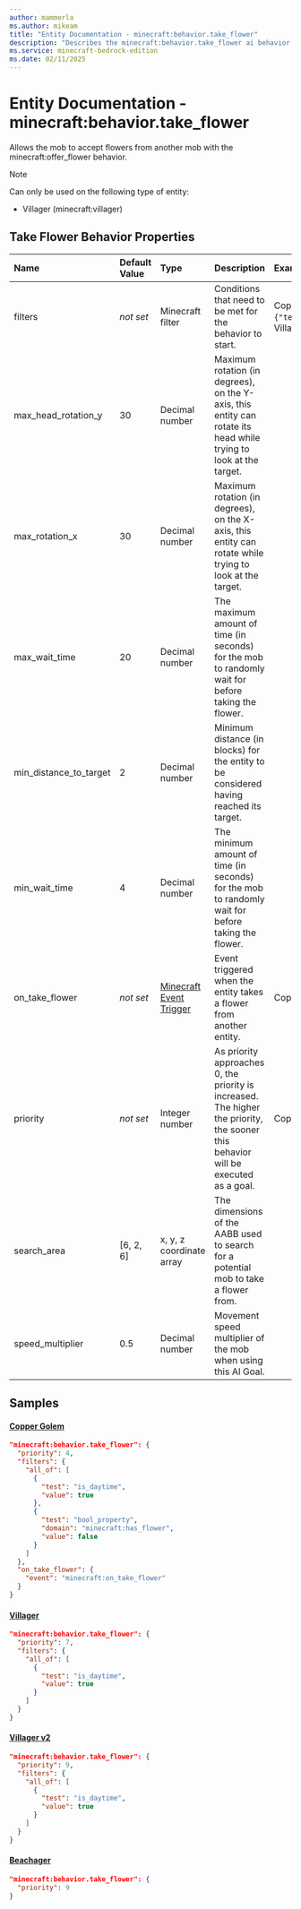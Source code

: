 ```yaml
---
author: mammerla
ms.author: mikeam
title: "Entity Documentation - minecraft:behavior.take_flower"
description: "Describes the minecraft:behavior.take_flower ai behavior component"
ms.service: minecraft-bedrock-edition
ms.date: 02/11/2025 
---
```


# Entity Documentation - minecraft:behavior.take_flower

Allows the mob to accept flowers from another mob with the minecraft:offer_flower behavior.

> [!Note]
> Can only be used on the following type of entity:
> 
> * Villager (minecraft:villager)
> 

## Take Flower Behavior Properties

|Name       |Default Value |Type |Description |Example Values |
|:----------|:-------------|:----|:-----------|:------------- |
| filters | *not set* | Minecraft filter | Conditions that need to be met for the behavior to start. | Copper Golem: `{"all_of":[{"test":"is_daytime","value":true},{"test":"bool_property","domain":"minecraft:has_flower","value":false}]}`, Villager: `{"all_of":[{"test":"is_daytime","value":true}]}` | 
| max_head_rotation_y | 30 | Decimal number | Maximum rotation (in degrees), on the Y-axis, this entity can rotate its head while trying to look at the target. |  | 
| max_rotation_x | 30 | Decimal number | Maximum rotation (in degrees), on the X-axis, this entity can rotate while trying to look at the target. |  | 
| max_wait_time | 20 | Decimal number | The maximum amount of time (in seconds) for the mob to randomly wait for before taking the flower. |  | 
| min_distance_to_target | 2 | Decimal number | Minimum distance (in blocks) for the entity to be considered having reached its target. |  | 
| min_wait_time | 4 | Decimal number | The minimum amount of time (in seconds) for the mob to randomly wait for before taking the flower. |  | 
| on_take_flower | *not set* | [Minecraft Event Trigger](../Definitions/NestedTables/triggers.md) | Event triggered when the entity takes a flower from another entity. | Copper Golem: `{"event":"minecraft:on_take_flower"}` | 
| priority | *not set* | Integer number | As priority approaches 0, the priority is increased. The higher the priority, the sooner this behavior will be executed as a goal. | Copper Golem: `4`, Villager: `7`, Villager v2: `9` | 
| search_area | [6, 2, 6] | x, y, z coordinate array | The dimensions of the AABB used to search for a potential mob to take a flower from. |  | 
| speed_multiplier | 0.5 | Decimal number | Movement speed multiplier of the mob when using this AI Goal. |  | 

## Samples

#### [Copper Golem](https://github.com/Mojang/bedrock-samples/tree/preview/behavior_pack/entities/copper_golem.json)


```json
"minecraft:behavior.take_flower": {
  "priority": 4,
  "filters": {
    "all_of": [
      {
        "test": "is_daytime",
        "value": true
      },
      {
        "test": "bool_property",
        "domain": "minecraft:has_flower",
        "value": false
      }
    ]
  },
  "on_take_flower": {
    "event": "minecraft:on_take_flower"
  }
}
```

#### [Villager](https://github.com/Mojang/bedrock-samples/tree/preview/behavior_pack/entities/villager.json)


```json
"minecraft:behavior.take_flower": {
  "priority": 7,
  "filters": {
    "all_of": [
      {
        "test": "is_daytime",
        "value": true
      }
    ]
  }
}
```

#### [Villager v2](https://github.com/Mojang/bedrock-samples/tree/preview/behavior_pack/entities/villager_v2.json)


```json
"minecraft:behavior.take_flower": {
  "priority": 9,
  "filters": {
    "all_of": [
      {
        "test": "is_daytime",
        "value": true
      }
    ]
  }
}
```

#### [Beachager](https://github.com/microsoft/minecraft-samples/tree/main/chill_oasis_blocks_and_features/chill_oasis_assets/behavior_packs/chill_oasis_assets/entities/beachager.behavior.json)


```json
"minecraft:behavior.take_flower": {
  "priority": 9
}
```

